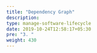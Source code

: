 ```yaml
---
title: "Dependency Graph"
description:
type: manage-software-lifecycle
date: 2019-10-24T12:58:17+05:30
pre: "3. "
weight: 430
---
```

